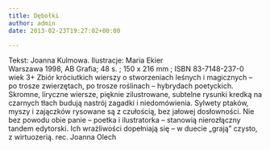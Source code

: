 ```yaml
---
title: Dębołki
author: admin
date: 2013-02-23T19:27:02+00:00

---
```


  Tekst: Joanna Kulmowa. Ilustracje: Maria Ekier<br /> Warszawa 1998, AB Grafia; 48 s. ; 150 x 216 mm ; ISBN 83-7148-237-0<br /> wiek 3+
Zbiór króciutkich wierszy o stworzeniach leśnych i magicznych – po trosze zwierzętach, po trosze roślinach – hybrydach poetyckich. Skromne, liryczne wiersze, pięknie zilustrowane, subtelne rysunki kredką na czarnych tłach budują nastrój zagadki i niedomówienia. Sylwety ptaków, myszy i zajączków rysowane są z czułością, bez jałowej dosłowności. Nie bez powodu obie panie – poetka i ilustratorka – stanowią nierozłączny tandem edytorski. Ich wrażliwości dopełniają się – w duecie „grają” czysto, z wirtuozerią.
rec. Joanna Olech
